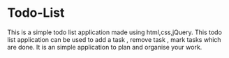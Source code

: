 # Todo-List
This is a simple todo list application made using html,css,jQuery. 
This todo list application can be used to add a task , remove task , mark tasks which are done. It is an simple application
to plan and organise your work.
